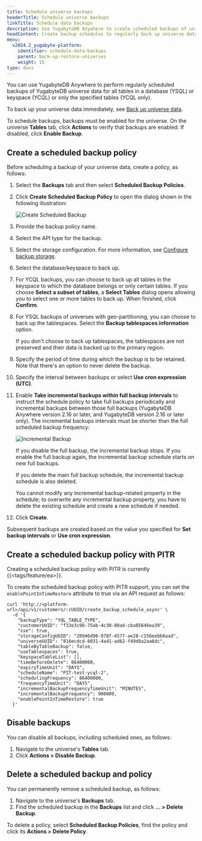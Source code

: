 ```yaml
---
title: Schedule universe backups
headerTitle: Schedule universe backups
linkTitle: Schedule data backups
description: Use YugabyteDB Anywhere to create scheduled backups of universe data.
headContent: Create backup schedules to regularly back up universe data
menu:
  v2024.2_yugabyte-platform:
    identifier: schedule-data-backups
    parent: back-up-restore-universes
    weight: 15
type: docs
---
```


You can use YugabyteDB Anywhere to perform regularly scheduled backups of YugabyteDB universe data for all tables in a database (YSQL) or keyspace (YCQL) or only the specified tables (YCQL only).

To back up your universe data immediately, see [Back up universe data](../back-up-universe-data/).

To schedule backups, backups must be enabled for the universe. On the universe **Tables** tab, click **Actions** to verify that backups are enabled. If disabled, click **Enable Backup**.

## Create a scheduled backup policy

Before scheduling a backup of your universe data, create a policy, as follows:

1. Select the **Backups** tab and then select **Scheduled Backup Policies**.

1. Click **Create Scheduled Backup Policy** to open the dialog shown in the following illustration:

    ![Create Scheduled Backup](/images/yp/scheduled-backup-ysql.png)

1. Provide the backup policy name.

1. Select the API type for the backup.

1. Select the storage configuration. For more information, see [Configure backup storage](../configure-backup-storage/).

1. Select the database/keyspace to back up.

1. For YCQL backups, you can choose to back up all tables in the keyspace to which the database belongs or only certain tables. If you choose **Select a subset of tables**, a **Select Tables** dialog opens allowing you to select one or more tables to back up. When finished, click **Confirm**.

1. For YSQL backups of universes with geo-partitioning, you can choose to back up the tablespaces. Select the **Backup tablespaces information** option.

    If you don't choose to back up tablespaces, the tablespaces are not preserved and their data is backed up to the primary region.

1. Specify the period of time during which the backup is to be retained. Note that there's an option to never delete the backup.

1. Specify the interval between backups or select **Use cron expression (UTC)**.

1. Enable **Take incremental backups within full backup intervals** to instruct the schedule policy to take full backups periodically and incremental backups between those full backups (YugabyteDB Anywhere version 2.16 or later, and YugabyteDB version 2.16 or later only). The incremental backups intervals must be shorter than the full scheduled backup frequency:

    ![Incremental Backup](/images/yp/scheduled-backup-ycql-incremental.png)

    If you disable the full backup, the incremental backup stops. If you enable the full backup again, the incremental backup schedule starts on new full backups.

    If you delete the main full backup schedule, the incremental backup schedule is also deleted.

    You cannot modify any incremental backup-related property in the schedule; to overwrite any incremental backup property, you have to delete the existing schedule and create a new schedule if needed.

1. Click **Create**.

Subsequent backups are created based on the value you specified for **Set backup intervals** or **Use cron expression**.

## Create a scheduled backup policy with PITR

Creating a scheduled backup policy with PITR is currently {{<tags/feature/ea>}}.

To create the scheduled backup policy with PITR support, you can set the `enablePointInTimeRestore` attribute to true via an API request as follows:

```shell
curl 'http://<platform-url>/api/v1/customers/:cUUID/create_backup_schedule_async' \
  -d '{
    "backupType": "YQL_TABLE_TYPE",
    "customerUUID": "f33e3c9b-75ab-4c30-80ad-cba85646ea39",
    "sse": true,
    "storageConfigUUID": "20946d96-978f-4577-ae28-c156eebb6aad",
    "universeUUID": "816ecdcd-8031-4a41-ad62-f49d8a2aa6dc",
    "tableByTableBackup": false,
    "useTablespaces": true,
    "keyspaceTableList": [],
    "timeBeforeDelete": 86400000,
    "expiryTimeUnit": "DAYS",
    "scheduleName": "PIT-test-ycql-2",
    "schedulingFrequency": 86400000,
    "frequencyTimeUnit": "DAYS",
    "incrementalBackupFrequencyTimeUnit": "MINUTES",
    "incrementalBackupFrequency": 900000,
    "enablePointInTimeRestore": true
  }'
```

<!--
Steps to create the sceduled backup policy via the UI when the runtime config flag is available in 2024.2.1.0

Before scheduling a backup of your universe data, create a policy, as follows:

1. Select the **Backups** tab and then select **Scheduled Backup Policies**.

1. Click **Create Scheduled Backup Policy** to open the dialog shown in the following illustration:

    ![Create Scheduled Backup](/images/yp/create-schedule-backup-pitr.png)

1. Provide the backup policy name and select the storage configuration. For more information, see [Configure backup storage](../configure-backup-storage/). When finished, click **Next**.

1. Select the Keyspaces/Databases you want to backup, either **All Databases** for YSQL or, **All Keyspaces** for YCQL.

1. Select the Keyspaces/Databases you want to backup, either YSQL or YCQL. You can choose to backup either all databases/keyspaces, or a single database/keyspace.

     For YSQL, you have a additional **Advanced Configuration** option to include **Backup tablespace information** (enabled by default). If you don't choose to back up tablespaces, the tablespaces are not preserved and their data is backed up to the primary region.

     For YCQL, you can choose to back up all tables or a selection of tables. Click **Select a subset of tables** to display the **Select Tables** dialog, where you can select one or more tables to back up, and click **Confirm**. When finished, click **Next**.

1. Select a backup strategy:

    - **Standard backup** (without PITR support), or
    - **Backup with ability to restore to point-in-time**

1. Specify the interval between backups or select **Use cron expression (UTC)**. Enable **Take incremental backups within full backup intervals** to instruct the schedule policy to take full backups periodically and incremental backups between those full backups (supported in YugabyteDB Anywhere v2.16 or later, and YugabyteDB v2.16 or later only). The incremental backup intervals must be shorter than the full scheduled backup frequency.

1. Specify the time period to retain a backup. Note that you can select **Keep indefinitely**, to never delete the backup. Click **Next** to proceed.

1. Review the backup policy summary to ensure all details are correct, and click **Create Scheduled Backup Policy** to finalize and create the policy.

    You should see an _in progress_ notification indicating the backup creation, and as the process is asynchronous, it may take a few minutes to complete.

    After the backup creation process is complete, the policy will be automatically enabled as per the following illustration:

    ![Scheduled Backup policy](/images/yp/schedule-backup-policy-pitr.png)

    Backups created with PITR support will show "Enabled" status in the Point-in-Time Restore column of the **Backups** list. Hover over this status to view the restore window's start and end times as per the following illustration:

    ![Restore window](/images/yp/restore-window-pitr.png)

### Edit scheduled backup policy

You can edit a scheduled backup policy as follows:

1. Select the **Backups** tab and then select **Scheduled Backup Policies**.
1. For your scheduled backup, click **Actions > Edit Policy**.

    ![Edit Scheduled Backup policy](/images/yp/edit-schedule-backup-policy.png) -->

## Disable backups

You can disable all backups, including scheduled ones, as follows:

1. Navigate to the universe's **Tables** tab.
1. Click **Actions > Disable Backup**.

## Delete a scheduled backup and policy

You can permanently remove a scheduled backup, as follows:

1. Navigate to the universe's **Backups** tab.
1. Find the scheduled backup in the **Backups** list and click **... > Delete Backup**.

To delete a policy, select **Scheduled Backup Policies**, find the policy and click its **Actions > Delete Policy**.
